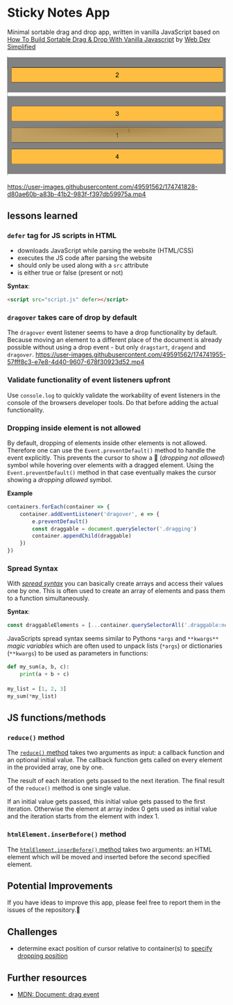 # Sticky Notes App
Minimal sortable drag and drop app, written in vanilla JavaScript based on [How To Build Sortable Drag & Drop With Vanilla Javascript](https://www.youtube.com/watch?v=jfYWwQrtzzY) by [Web Dev Simplified](https://twitter.com/DevSimplified)

[![app showcase screenshot](https://github.com/Sammeeey/sortable-drag-drop-js/blob/1a2befc833df2881f3254b87c1f542dc64e34f7f/screenshot-final-drag-drop.PNG)](https://sammeeey.github.io/sortable-drag-drop-js/)

https://user-images.githubusercontent.com/49591562/174741828-d80ae60b-a83b-41b2-983f-f397db59975a.mp4

## lessons learned
### `defer` tag for JS scripts in HTML
- downloads JavaScript while parsing the website (HTML/CSS)
- executes the JS code after parsing the website
- should only be used along with a `src` attribute
- is either true or false (present or not)

**Syntax**:
```html
<script src="script.js" defer></script>
```

### `dragover` takes care of drop by default
The `dragover` event listener seems to have a drop functionality by default.
Because moving an element to a different place of the document is already possible without using a drop event - but only `dragstart`, `dragend` and `dragover`.
https://user-images.githubusercontent.com/49591562/174741955-57fff8c3-e7e8-4d40-9607-678f30923d52.mp4

### Validate functionality of event listeners upfront
Use `console.log` to quickly validate the workability of event listeners in the console of the browsers developer tools.
Do that before adding the actual functionality.

### Dropping inside element is not allowed
By default, dropping of elements inside other elements is not allowed.
Therefore one can use the `Event.preventDefault()` method to handle the event explicitly.
This prevents the cursor to show a 🚫 (*dropping not allowed*) symbol while hovering over elements with a dragged element.
Using the `Event.preventDefault()` method in that case eventually makes the cursor showing a *dropping allowed* symbol.

**Example**
```js
containers.forEach(container => {
    container.addEventListener('dragover', e => {
        e.preventDefault()
        const draggable = document.querySelector('.dragging')
        container.appendChild(draggable)
    })
})
```

### Spread Syntax
With [*spread syntax*](https://developer.mozilla.org/en-US/docs/Web/JavaScript/Reference/Operators/Spread_syntax) you can basically create arrays and access their values one by one.
This is often used to create an array of elements and pass them to a function simultaneously.

**Syntax**:
```js
const draggableElements = [...container.querySelectorAll('.draggable:not(.dragging)')]
```

JavaScripts spread syntax seems similar to Pythons `*args` and `**kwargs**` *magic variables* which are often used to unpack lists (`*args`) or dictionaries (`**kwargs`) to be used as parameters in functions:
```py
def my_sum(a, b, c):
    print(a + b + c)

my_list = [1, 2, 3]
my_sum(*my_list)
```

## JS functions/methods
### `reduce()` method
The [`reduce()` method](https://developer.mozilla.org/en-US/docs/Web/JavaScript/Reference/Global_Objects/Array/Reduce) takes two arguments as input: a callback function and an optional initial value.
The callback function gets called on every element in the provided array, one by one.

The result of each iteration gets passed to the next iteration.
The final result of the `reduce()` method is one single value.

If an initial value gets passed, this initial value gets passed to the first iteration.
Otherwise the element at array index 0 gets used as initial value and the iteration starts from the element with index 1.

### `htmlElement.inserBefore()` method
The [`htmlElement.inserBefore()` method](https://developer.mozilla.org/en-US/docs/Web/API/Node/insertBefore) takes two arguments: an HTML element which will be moved and inserted before the second specified element.

## Potential Improvements
If you have ideas to improve this app, please feel free to report them in the issues of the repository.🤗

## Challenges
- determine exact position of cursor relative to container(s) to [specify dropping position](https://youtu.be/jfYWwQrtzzY?t=705)

## Further resources
- [MDN: Document: drag event](https://developer.mozilla.org/en-US/docs/Web/API/Document/drag_event)
